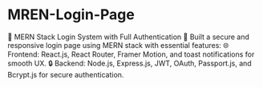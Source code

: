 # MREN-Login-Page
🚀 MERN Stack Login System with Full Authentication 🔐  Built a secure and responsive login page using MERN stack with essential features:  🌐 Frontend: React.js, React Router, Framer Motion, and toast notifications for smooth UX.  🔒 Backend: Node.js, Express.js, JWT, OAuth, Passport.js, and Bcrypt.js for secure authentication.
